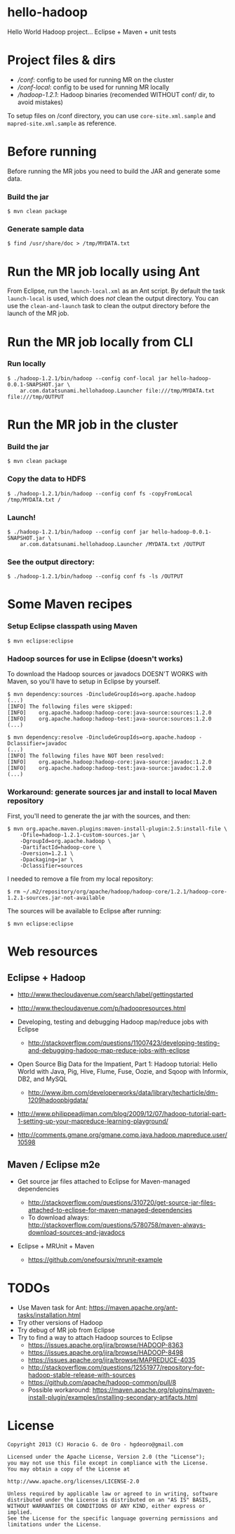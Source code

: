 hello-hadoop
============

Hello World Hadoop project... Eclipse + Maven + unit tests

# Project files & dirs

- _/conf_: config to be used for running MR on the cluster
- _/conf-local_: config to be used for running MR locally
- _/hadoop-1.2.1_: Hadoop binaries (recomended WITHOUT conf/ dir, to avoid mistakes)

To setup files on /conf directory, you can use `core-site.xml.sample` and `mapred-site.xml.sample` as reference.

# Before running

Before running the MR jobs you need to build the JAR and generate some data.

### Build the jar

	$ mvn clean package

### Generate sample data

	$ find /usr/share/doc > /tmp/MYDATA.txt

# Run the MR job locally using Ant

From Eclipse, run the `launch-local.xml` as an Ant script. By default the task `launch-local` is used, which does _not_ clean the output directory. You can use the `clean-and-launch` task to clean the output directory before the launch of the MR job.

# Run the MR job locally from CLI

### Run locally

	$ ./hadoop-1.2.1/bin/hadoop --config conf-local jar hello-hadoop-0.0.1-SNAPSHOT.jar \
		ar.com.datatsunami.hellohadoop.Launcher file:///tmp/MYDATA.txt file:///tmp/OUTPUT

# Run the MR job in the cluster

### Build the jar

	$ mvn clean package

### Copy the data to HDFS

	$ ./hadoop-1.2.1/bin/hadoop --config conf fs -copyFromLocal /tmp/MYDATA.txt /

### Launch!

	$ ./hadoop-1.2.1/bin/hadoop --config conf jar hello-hadoop-0.0.1-SNAPSHOT.jar \
		ar.com.datatsunami.hellohadoop.Launcher /MYDATA.txt /OUTPUT

### See the output directory:

	$ ./hadoop-1.2.1/bin/hadoop --config conf fs -ls /OUTPUT

# Some Maven recipes

### Setup Eclipse classpath using Maven

    $ mvn eclipse:eclipse

### Hadoop sources for use in Eclipse (doesn't works)

To download the Hadoop sources or javadocs DOESN'T WORKS with Maven, so you'll have to setup in Eclipse by yourself.

	$ mvn dependency:sources -DincludeGroupIds=org.apache.hadoop 
	(...)
	[INFO] The following files were skipped:
	[INFO]    org.apache.hadoop:hadoop-core:java-source:sources:1.2.0
	[INFO]    org.apache.hadoop:hadoop-test:java-source:sources:1.2.0
	(...)

	$ mvn dependency:resolve -DincludeGroupIds=org.apache.hadoop -Dclassifier=javadoc 
	(...)
	[INFO] The following files have NOT been resolved:
	[INFO]    org.apache.hadoop:hadoop-core:java-source:javadoc:1.2.0
	[INFO]    org.apache.hadoop:hadoop-test:java-source:javadoc:1.2.0
	(...)

### Workaround: generate sources jar and install to local Maven repository

First, you'll need to generate the jar with the sources, and then:

    $ mvn org.apache.maven.plugins:maven-install-plugin:2.5:install-file \
        -Dfile=hadoop-1.2.1-custom-sources.jar \
        -DgroupId=org.apache.hadoop \
        -DartifactId=hadoop-core \
        -Dversion=1.2.1 \
        -Dpackaging=jar \
        -Dclassifier=sources

I needed to remove a file from my local repository:

    $ rm ~/.m2/repository/org/apache/hadoop/hadoop-core/1.2.1/hadoop-core-1.2.1-sources.jar-not-available

The sources will be available to Eclipse after running:

    $ mvn eclipse:eclipse

# Web resources

## Eclipse + Hadoop

- http://www.thecloudavenue.com/search/label/gettingstarted

- http://www.thecloudavenue.com/p/hadoopresources.html

- Developing, testing and debugging Hadoop map/reduce jobs with Eclipse
    - http://stackoverflow.com/questions/11007423/developing-testing-and-debugging-hadoop-map-reduce-jobs-with-eclipse

- Open Source Big Data for the Impatient, Part 1: Hadoop tutorial: Hello World with Java, Pig, Hive, Flume, Fuse, Oozie, and Sqoop with Informix, DB2, and MySQL
	- http://www.ibm.com/developerworks/data/library/techarticle/dm-1209hadoopbigdata/

- http://www.philippeadjiman.com/blog/2009/12/07/hadoop-tutorial-part-1-setting-up-your-mapreduce-learning-playground/

- http://comments.gmane.org/gmane.comp.java.hadoop.mapreduce.user/10598

## Maven / Eclipse m2e

- Get source jar files attached to Eclipse for Maven-managed dependencies
    - http://stackoverflow.com/questions/310720/get-source-jar-files-attached-to-eclipse-for-maven-managed-dependencies
    - To download always: http://stackoverflow.com/questions/5780758/maven-always-download-sources-and-javadocs

- Eclipse + MRUnit + Maven
	- https://github.com/onefoursix/mrunit-example

# TODOs

 - Use Maven task for Ant: https://maven.apache.org/ant-tasks/installation.html
 - Try other versions of Hadoop
 - Try debug of MR job from Eclipse
 - Try to find a way to attach Hadoop sources to Eclipse
    + https://issues.apache.org/jira/browse/HADOOP-8363
    + https://issues.apache.org/jira/browse/HADOOP-8498
    + https://issues.apache.org/jira/browse/MAPREDUCE-4035
    + http://stackoverflow.com/questions/12551977/repository-for-hadoop-stable-release-with-sources
    + https://github.com/apache/hadoop-common/pull/8
    + Possible workaround: https://maven.apache.org/plugins/maven-install-plugin/examples/installing-secondary-artifacts.html

# License

    Copyright 2013 (C) Horacio G. de Oro - hgdeoro@gmail.com
    
    Licensed under the Apache License, Version 2.0 (the "License");
    you may not use this file except in compliance with the License.
    You may obtain a copy of the License at
    
    http://www.apache.org/licenses/LICENSE-2.0
    
    Unless required by applicable law or agreed to in writing, software
    distributed under the License is distributed on an "AS IS" BASIS,
    WITHOUT WARRANTIES OR CONDITIONS OF ANY KIND, either express or implied.
    See the License for the specific language governing permissions and
    limitations under the License.

